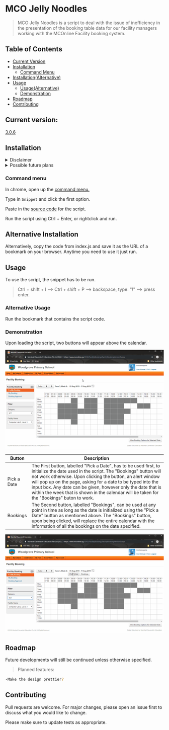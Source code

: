 # MCO Jelly Noodles
>MCO Jelly Noodles is a script to deal with the issue of inefficiency in the presentation of the booking table data for our facility managers working with the MCOnline Facility booking system.

## Table of Contents
- [Current Version](#current-version)
- [Installation](#installation)
  - [Command Menu](#command-menu)
- [Installation(Alternative)](#alternative-installation)
- [Usage](#usage)
  - [Usage(Alternative)](#alternative-usage)
  - [Demonstration](#demonstration)
- [Roadmap](#roadmap)
- [Contributing](#contributing)


## Current version: 
  [3.0.6]
##  Installation
<details><summary>Disclaimer</summary><p>As of now, the only 'permanent' way to install the script is to save the script directly into the browser.
Currently the script can only be 'installed' in chrome(as far as we know), without implementing any third-party software or browser extensions. Testing has not been done on any other browsers.</p></details>

<details><summary>Possible future plans</summary><p>
we might expand the project into a userscript, in which case this section of the documentation will be updated. For now the only way to 'install' this script is via chrome's snippet devtool. running the script in any browser's console works fine(except IE9 and below). Saving the script as a bookmark also works.
</p></details>


### Command menu

In chrome, open up the [command menu.](https://developers.google.com/web/tools/chrome-devtools/command-menu/)

Type in `Snippet` and click the first option.

Paste in the [source code](#current-version) for the script.

Run the script using Ctrl + Enter, or rightclick and run.

## Alternative Installation
Alternatively, copy the code from index.js and save it as the URL of a bookmark on your browser. Anytime you need to use it just run.

## Usage

To use the script, the snippet has to be run.
>Ctrl + shift + I  -->  Ctrl + shift + P  --> backspace, type: "!"  -->  press enter.

### Alternative Usage

Run the bookmark that contains the script code.

### Demonstration

Upon loading the script, two buttons will appear above the calendar. 

<img src="demo/jifwan 1.gif" alt="figure 1">

| Button | Description |
| --- | ---- |
| Pick a Date | The First button, labelled "Pick a Date", has to be used first, to initialize the date used in the script. The "Bookings" button will not work otherwise. Upon clicking the button, an alert window will pop up on the page, asking for a date to be typed into the input box. Any date can be given, however only the date that is within the week that is shown in the calendar will be taken for the "Bookings" buton to work. |
| Bookings | The Second button, labelled "Bookings", can be used at any point in time as long as the date is initialized using the "Pick a Date" button as mentioned above. The "Bookings" button, upon being clicked, will replace the entire calendar with the information of all the bookings on the date specified. |

<img src="demo/jifwan 2.gif" alt="figure 2">

## Roadmap
Future developments will still be continued unless otherwise specified.

>Planned features:
```bash
-Make the design prettier?
```

## Contributing
Pull requests are welcome. For major changes, please open an issue first to discuss what you would like to change.

Please make sure to update tests as appropriate.


[3.0.6]: index.js

